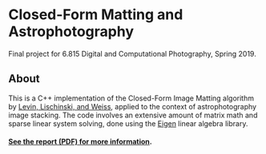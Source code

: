 # Closed-Form Matting and Astrophotography
Final project for 6.815 Digital and Computational Photography, Spring 2019.

## About
This is a C++ implementation of the Closed-Form Image Matting algorithm by [Levin, Lischinski, and Weiss](https://webee.technion.ac.il/people/anat.levin/papers/Matting-Levin-Lischinski-Weiss-CVPR06.pdf), applied to the context of astrophotography image stacking. The code involves an extensive amount of matrix math and sparse linear system solving, done using the [Eigen](http://eigen.tuxfamily.org/index.php?title=Main_Page) linear algebra library.

#### [See the report (PDF) for more information](https://github.com/byronxu99/star-stack/blob/master/6.815_Final_Report.pdf).

